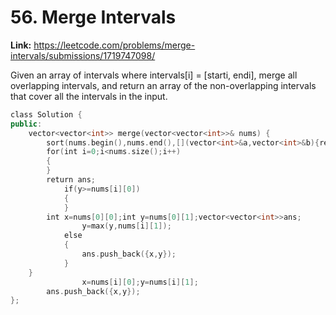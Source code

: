 # 56. Merge Intervals

**Link:** https://leetcode.com/problems/merge-intervals/submissions/1719747098/

Given an array of intervals where intervals[i] = [starti, endi], merge all overlapping intervals, and return an array of the non-overlapping intervals that cover all the intervals in the input.

```cpp
class Solution {
public:
    vector<vector<int>> merge(vector<vector<int>>& nums) {
        sort(nums.begin(),nums.end(),[](vector<int>&a,vector<int>&b){return a[0]<b[0];});
        for(int i=0;i<nums.size();i++)
        {
        }
        return ans;
            if(y>=nums[i][0])
            {
            }
        int x=nums[0][0];int y=nums[0][1];vector<vector<int>>ans;
                y=max(y,nums[i][1]);
            else
            {
                ans.push_back({x,y});
            }
    }
                x=nums[i][0];y=nums[i][1];
        ans.push_back({x,y});
};
```
